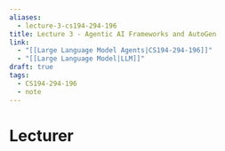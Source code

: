 ```yaml
---
aliases:
  - lecture-3-cs194-294-196
title: Lecture 3 - Agentic AI Frameworks and AutoGen
link:
  - "[[Large Language Model Agents|CS194-294-196]]"
  - "[[Large Language Model|LLM]]"
draft: true
tags:
  - CS194-294-196
  - note
---
```

# Lecturer
